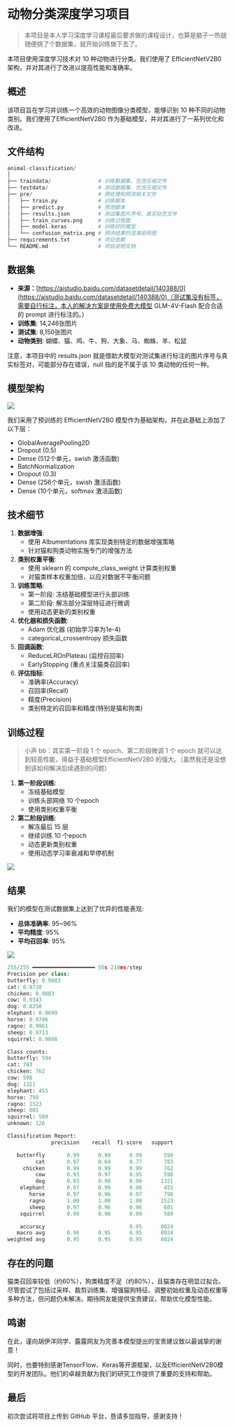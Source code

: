 # 动物分类深度学习项目
> 本项目是本人学习深度学习课程最后要求做的课程设计，也算是脑子一热就随便挑了个数据集，就开始训练做下去了。
>

本项目使用深度学习技术对 10 种动物进行分类。我们使用了 EfficientNetV2B0 架构，并对其进行了改进以提高性能和准确率。

## 概述
该项目旨在学习并训练一个高效的动物图像分类模型，能够识别 10 种不同的动物类别。我们使用了EfficientNetV2B0 作为基础模型，并对其进行了一系列优化和改进。

## 文件结构
```python
animal-classification/
│
├── traindata/               # 训练数据集，包含压缩文件
├── testdata/                # 测试数据集，包含压缩文件
├── pre/                     # 预处理和预测相关文件
│   ├── train.py  			 # 训练脚本
│   ├── predict.py			 # 预测脚本
│   ├── results.json         # 测试集图片序号、真实标签文件
│	├── train_curves.png	 # 训练过程图
│	├── model.keras          # 训练好的模型
│   └── confusion_matrix.png # 预测结果的混淆矩阵图
├── requirements.txt         # 项目依赖
└── README.md                # 项目说明文档
```

## 数据集
+ **来源：**[https://aistudio.baidu.com/datasetdetail/140388/0](https://aistudio.baidu.com/datasetdetail/140388/0)（测试集没有标签，需要自行标注，本人的解决方案是使用免费大模型 GLM-4V-Flash 配合合适的 prompt 进行标注的。）
+ **训练集**: 14,246张图片
+ **测试集**: 8,150张图片
+ **动物类别**: 蝴蝶、猫、鸡、牛、狗、大象、马、蜘蛛、羊、松鼠

注意，本项目中的 results.json 就是借助大模型对测试集进行标注的图片序号与真实标签对，可能部分存在错误，null 指的是不属于该 10 类动物的任何一种。

## 模型架构
![](https://cdn.nlark.com/yuque/0/2025/png/40475367/1749363742740-0e953750-7bee-4112-81d7-757401859356.png)

我们采用了预训练的 EfficientNetV2B0 模型作为基础架构，并在此基础上添加了以下层：

+ GlobalAveragePooling2D
+ Dropout (0.5)
+ Dense (512个单元，swish 激活函数)
+ BatchNormalization
+ Dropout (0.3)
+ Dense (256个单元，swish 激活函数)
+ Dense (10个单元，softmax 激活函数)

## 技术细节
1. **数据增强**:
    - 使用 Albumentations 库实现类别特定的数据增强策略
    - 针对猫和狗类动物实施专门的增强方法
2. **类别权重平衡**:
    - 使用 sklearn 的 compute_class_weight 计算类别权重
    - 对猫类样本权重加倍，以应对数据不平衡问题
3. **训练策略**:
    - 第一阶段: 冻结基础模型进行头部训练
    - 第二阶段: 解冻部分深层特征进行微调
    - 使用动态更新的类别权重
4. **优化器和损失函数**:
    - Adam 优化器 (初始学习率为1e-4)
    - categorical_crossentropy 损失函数
5. **回调函数**:
    - ReduceLROnPlateau (监控召回率)
    - EarlyStopping (重点关注猫类召回率)
6. **评估指标**:
    - 准确率(Accuracy)
    - 召回率(Recall)
    - 精度(Precision)
    - 类别特定的召回率和精度(特别是猫和狗类)

## 训练过程
> 小声 bb：其实第一阶段 1 个 epoch、第二阶段微调 1 个 epoch 就可以达到较高性能，得益于基础模型EfficientNetV2B0 的强大。（虽然我还是没想到该如何解决后续遇到的问题）
>

1. **第一阶段训练**:
    - 冻结基础模型
    - 训练头部网络 10 个epoch
    - 使用类别权重平衡
2. **第二阶段训练**:
    - 解冻最后 15 层
    - 继续训练 10 个epoch
    - 动态更新类别权重
    - 使用动态学习率衰减和早停机制

![](https://cdn.nlark.com/yuque/0/2025/png/40475367/1749361895751-1eb52dbd-d55b-487a-a53e-ab94c9d3d33a.png)

## 结果
我们的模型在测试数据集上达到了优异的性能表现:

+ **总体准确率**: 95~96%
+ **平均精度**: 95%
+ **平均召回率**: 95%

![](https://cdn.nlark.com/yuque/0/2025/png/40475367/1749361999920-e6720a87-fc1a-47d3-aa76-1fcc8bbd824f.png)

```python
255/255 ━━━━━━━━━━━━━━━━━━━━ 55s 210ms/step
Precision per class:
butterfly: 0.9883
cat: 0.9710
chicken: 0.9883
cow: 0.9343
dog: 0.8250
elephant: 0.9699
horse: 0.9746
ragno: 0.9961
sheep: 0.9713
squirrel: 0.9898

Class counts:
butterfly: 594
cat: 783
chicken: 762
cow: 598
dog: 1321
elephant: 455
horse: 798
ragno: 1523
sheep: 601
squirrel: 589
unknown: 126

Classification Report:
              precision    recall  f1-score   support

   butterfly       0.99      0.99      0.99       594
         cat       0.97      0.64      0.77       783
     chicken       0.99      0.99      0.99       762
         cow       0.93      0.97      0.95       598
         dog       0.83      0.98      0.90      1321
    elephant       0.97      0.99      0.98       455
       horse       0.97      0.96      0.97       798
       ragno       1.00      1.00      1.00      1523
       sheep       0.97      0.96      0.96       601
    squirrel       0.99      0.98      0.99       589

    accuracy                           0.95      8024
   macro avg       0.96      0.95      0.95      8024
weighted avg       0.95      0.95      0.95      8024
```

## 存在的问题
猫类召回率较低（约60%），狗类精度不足（约80%），且猫类存在明显过拟合。尽管尝试了包括过采样、裁剪训练集、增强猫狗特征、调整初始权重及动态权重等多种方法，但问题仍未解决。期待网友能提供宝贵建议，帮助优化模型性能。

## 鸣谢
在此，谨向胡伊洋同学、露露网友为完善本模型提出的宝贵建议致以最诚挚的谢意！

同时，也要特别感谢TensorFlow、Keras等开源框架，以及EfficientNetV2B0模型的开发团队。他们的卓越贡献为我们的研究工作提供了重要的支持和帮助。

## 最后
初次尝试将项目上传到 GitHub 平台，恳请多加指导，感谢支持！

